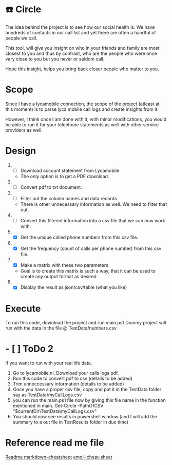 # :phone: Circle 

The idea behind the project is to see how our social health is. We have hundreds of contacts in our call list and yet there are often a handful of people we call.

This tool, will give you insight on who in your friends and family are most closest to you and thus by contrast, who are the people who were once very close to you but you never or seldom call.

Hope this insight, helps you bring back closer people who matter to you.

# Scope
Since I have a lycamobile connection, the scope of the project (atleast at this moment) is to parse lyca mobile call logs and create insights from it.

However, I think once I am done with it, with minor modifications, you would be able to run it for your telephone statements as well with other service providers as well.

# Design
1. - [ ] Download account statement from Lycamobile 
    * The only option is to get a PDF download.
2. - [ ] Convert pdf to txt document.
3. - [ ] Filter out the column names and data records 
    * There is other unnecessary information as well. We need to filter that out.
4. - [ ] Convert this filtered information into a csv file that we can now work with.
5. - [x] Get the unique called phone numbers from this csv file.
6. - [x] Get the frequency (count of calls per phone number) from this csv file.
7. - [x] Make a matrix with these two parameters 
    * Goal is to create this matrix is such a way, that it can be used to create any output format as desired
8. - [x] Display the result as json/csv/table (what you like)

# Execute 
To run this code, download the project and run main.ps1
Dummy project will run with the data in the file @ TestData/numbers.csv

# - [ ] ToDo 2
If you want to run with your real life data, 
1. Go to lycamobile.nl. Download your calls logs pdf. 
2. Run this code to convert pdf to csv (details to be added)
3. Trim unneccessary information (details to be added)
4. Once you have a proper csv file, copy and put it in the TestData folder say as TestData/myCallLogs.csv
5. you can run the main.ps1 file now by giving this file name in the function mentioned in main.
    Get-Circle -PathOfCSV "$currentDir\TestData\myCallLogs.csv"
6. You should now see results in powershell window (and I will add the summary to a out file in TestResults folder in due time)

# Reference read me file
[Readme markdown-cheatsheet](https://github.com/tchapi/markdown-cheatsheet/blob/master/README.md "Readme markdown-cheatsheet")
[emoji-cheat-sheet](https://www.webfx.com/tools/emoji-cheat-sheet/ "emoji-cheat-sheet")



